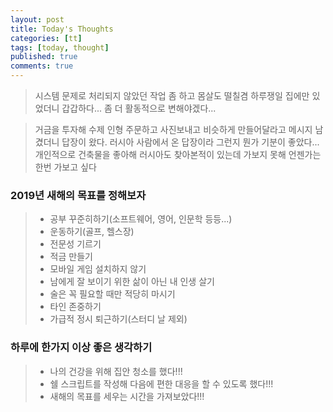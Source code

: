 ```yaml
---
layout: post
title: Today's Thoughts
categories: [tt]
tags: [today, thought]
published: true
comments: true
---
```


> 시스템 문제로 처리되지 않았던 작업 좀 하고 몸살도 떨칠겸 하루쟁일 집에만 있었더니 갑갑하다...
> 좀 더 활동적으로 변해야겠다...

> 거금을 투자해 수제 인형 주문하고 사진보내고 비슷하게 만들어달라고 메시지 남겼더니 답장이 왔다.
> 러시아 사람에서 온 답장이라 그런지 뭔가 기분이 좋았다...
> 개인적으로 건축물을 좋아해 러시아도 찾아본적이 있는데 가보지 못해 언젠가는 한번 가보고 싶다  

### 2019년 새해의 목표를 정해보자
> - 공부 꾸준히하기(소프트웨어, 영어, 인문학 등등...) 
> - 운동하기(골프, 헬스장) 
> - 전문성 기르기
> - 적금 만들기
> - 모바일 게임 설치하지 않기
> - 남에게 잘 보이기 위한 삶이 아닌 내 인생 살기
> - 술은 꼭 필요할 때만 적당히 마시기
> - 타인 존중하기
> - 가급적 정시 퇴근하기(스터디 날 제외)

### 하루에 한가지 이상 좋은 생각하기
> - 나의 건강을 위해 집안 청소를 했다!!!
> - 쉘 스크립트를 작성해 다음에 편한 대응을 할 수 있도록 했다!!!
> - 새해의 목표를 세우는 시간을 가져보았다!!!
